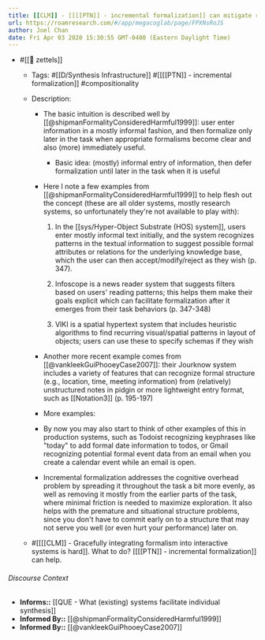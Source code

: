 ```yaml
---
title: [[CLM]] - [[[[PTN]] - incremental formalization]] can mitigate risks of formalism in interactive systems
url: https://roamresearch.com/#/app/megacoglab/page/FPXNsRoJS
author: Joel Chan
date: Fri Apr 03 2020 15:30:55 GMT-0400 (Eastern Daylight Time)
---
```


- #[[🌲 zettels]]

    - Tags:  #[[D/Synthesis Infrastructure]] #[[[[PTN]] - incremental formalization]] #compositionality

    - Description:

        - The basic intuition is described well by [[@shipmanFormalityConsideredHarmful1999]]: user enter information in a mostly informal fashion, and then formalize only later in the task when appropriate formalisms become clear and also (more) immediately useful.

            - Basic idea: (mostly) informal entry of information, then defer formalization until later in the task when it is useful

        - Here I note a few examples from [[@shipmanFormalityConsideredHarmful1999]] to help flesh out the concept (these are all older systems, mostly research systems, so unfortunately they're not available to play with):

            1. In the [[sys/Hyper-Object Substrate (HOS) system]], users enter mostly informal text initially, and the system recognizes patterns in the textual information to suggest possible formal attributes or relations for the underlying knowledge base, which the user can then accept/modify/reject as they wish (p. 347).

            1. Infoscope is a news reader system that suggests filters based on users' reading patterns; this helps them make their goals explicit which can facilitate formalization after it emerges from their task behaviors (p. 347-348)

            1. VIKI is a spatial hypertext system that includes heuristic algorithms to find recurring visual/spatial patterns in layout of objects; users can use these to specify schemas if they wish

        - Another more recent example comes from [[@vankleekGuiPhooeyCase2007]]: their Jourknow system includes a variety of features that can recognize formal structure (e.g., location, time, meeting information) from (relatively) unstructured notes in pidgin or more lightweight entry format, such as [[Notation3]] (p. 195-197)

        - More examples:

        - By now you may also start to think of other examples of this in production systems, such as Todoist recognizing keyphrases like "today" to add formal date information to todos, or Gmail recognizing potential formal event data from an email when you create a calendar event while an email is open.

        - Incremental formalization addresses the cognitive overhead problem by spreading it throughout the task a bit more evenly, as well as removing it mostly from the earlier parts of the task, where minimal friction is needed to maximize exploration. It also helps with the premature and situational structure problems, since you don't have to commit early on to a structure that may not serve you well (or even hurt your performance) later on.

    - #[[[[CLM]] - Gracefully integrating formalism into interactive systems is hard]]. What to do? [[[[PTN]] - incremental formalization]] can help.

###### Discourse Context

- **Informs::** [[QUE - What (existing) systems facilitate individual synthesis]]
- **Informed By::** [[@shipmanFormalityConsideredHarmful1999]]
- **Informed By::** [[@vankleekGuiPhooeyCase2007]]
